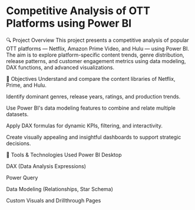 # Competitive Analysis of OTT Platforms using Power BI
🔍 Project Overview
This project presents a competitive analysis of popular OTT platforms — Netflix, Amazon Prime Video, and Hulu — using Power BI. The aim is to explore platform-specific content trends, genre distribution, release patterns, and customer engagement metrics using data modeling, DAX functions, and advanced visualizations.

🎯 Objectives
Understand and compare the content libraries of Netflix, Prime, and Hulu.

Identify dominant genres, release years, ratings, and production trends.

Use Power BI's data modeling features to combine and relate multiple datasets.

Apply DAX formulas for dynamic KPIs, filtering, and interactivity.

Create visually appealing and insightful dashboards to support strategic decisions.

🧰 Tools & Technologies Used
Power BI Desktop

DAX (Data Analysis Expressions)

Power Query

Data Modeling (Relationships, Star Schema)

Custom Visuals and Drillthrough Pages

